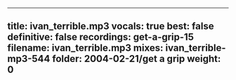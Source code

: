 
---
title: ivan_terrible.mp3
vocals: true
best: false
definitive: false
recordings: get-a-grip-15
filename: ivan_terrible.mp3
mixes: ivan_terrible-mp3-544
folder: 2004-02-21/get a grip
weight: 0
---
